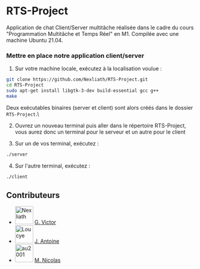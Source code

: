 # RTS-Project
Application de chat Client/Server multitâche réalisée dans le cadre du cours "Programmation Multitâche et Temps Réel" en M1.
Compilée avec une machine Ubuntu 21.04.

### Mettre en place notre application client/server
1. Sur votre machine locale, exécutez à la localisation voulue :
```bash
git clone https://github.com/Nexliath/RTS-Project.git
cd RTS-Project
sudo apt-get install libgtk-3-dev build-essential gcc g++
make
```
Deux exécutables binaires (server et client) sont alors créés dans le dossier `RTS-Project`.\

2. Ouvrez un nouveau terminal puis aller dans le répertoire RTS-Project, vous aurez donc un terminal pour le serveur et un autre pour le client

3. Sur un de vos terminal, exécutez :
```bash
./server
```
4. Sur l'autre terminal, exécutez :
```bash
./client
```
## Contributeurs

* <img src="https://avatars.githubusercontent.com/u/49352273?v=4" width="48" alt="Nexliath" /> [G. Victor](https://github.com/Nexliath)
* <img src="https://avatars.githubusercontent.com/u/26174720?v=4" width="48" alt="Loucye" /> [J. Antoine](https://github.com/Gakamine)
* <img src="https://avatars.githubusercontent.com/u/17990567?v=4" width="48" alt="au2001" /> [M. Nicolas](https://github.com/Amp0ule)

